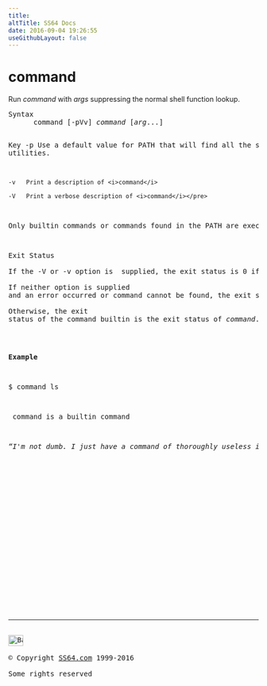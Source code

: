 ```yaml
---
title:
altTitle: SS64 Docs
date: 2016-09-04 19:26:55
useGithubLayout: false
---
```

<!-- #BeginLibraryItem "/Library/head_osx.lbi" --><!-- #EndLibraryItem --><h1>command</h1> 
<p>Run <i>command</i> with <i>args</i> suppressing the normal shell function lookup.</p>
<pre>Syntax
      command [-pVv] <i>command</i> [<i>arg</i>...]

Key
    -p   Use a default value for PATH that will find all the standard utilities.

    -v   Print a description of <i>command</i>

    -V   Print a verbose description of <i>command</i></pre>
<p>Only builtin commands or commands found in the PATH are executed.  </p>
<p>Exit Status<br>
If the -V or -v option is  supplied, the exit status is 0 if command was found, and 1 if not.  <br>
If neither option is supplied
and an error occurred or command cannot be found, the exit status is 127.  <br>
Otherwise, the exit
status of the command builtin is the exit status of <i>command</i>.<br>
</p>
<p><b>Example</b></p>
<pre>$ command ls</pre>
<p> command is a builtin command</p>
<p class="quote"><i>“I'm not dumb. I just have a command of thoroughly useless information” - Bill Watterson</i></p><!-- #BeginLibraryItem "/Library/foot_osx.lbi" --><p><script async="" src="//pagead2.googlesyndication.com/pagead/js/adsbygoogle.js"></script>
<!-- OSX300 -->
<ins class="adsbygoogle" style="display:inline-block;width:300px;height:250px" data-ad-client="ca-pub-6140977852749469" data-ad-slot="1823340303"></ins>
<script>
(adsbygoogle = window.adsbygoogle || []).push({});
</script></p>
<hr>
<div id="bl" class="footer"><a href="#"><img src="../images/top.png" width="30" height="22" alt="Back to the Top"></a></div>
<div id="br" class="footer, tagline">© Copyright <a href="http://ss64.com/">SS64.com</a> 1999-2016<br>
Some rights reserved</div><!-- #EndLibraryItem -->

